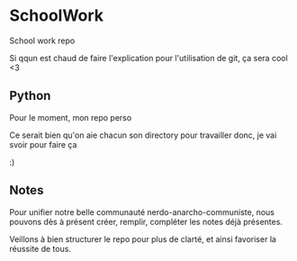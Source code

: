 # SchoolWork
School work repo

Si qqun est chaud de faire l'explication pour l'utilisation de git, ça sera cool <3

## Python

Pour le moment, mon repo perso

Ce serait bien qu'on aie chacun son directory pour travailler donc, je vai svoir pour faire ça 

:)

## Notes

Pour unifier notre belle communauté nerdo-anarcho-communiste, nous pouvons dès à présent créer, remplir, compléter les notes déjà présentes.

Veillons à bien structurer le repo pour plus de clarté, et ainsi favoriser la réussite de tous.